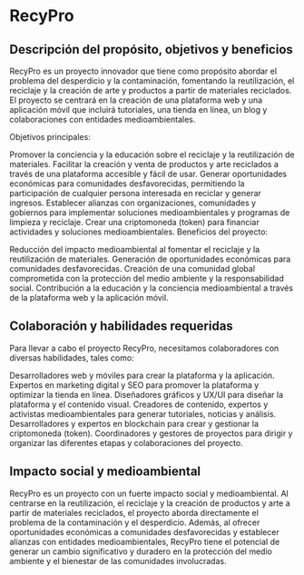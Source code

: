 # RecyPro

## Descripción del propósito, objetivos y beneficios

RecyPro es un proyecto innovador que tiene como propósito abordar el problema del desperdicio y la contaminación, fomentando la reutilización, el reciclaje y la creación de arte y productos a partir de materiales reciclados. El proyecto se centrará en la creación de una plataforma web y una aplicación móvil que incluirá tutoriales, una tienda en línea, un blog y colaboraciones con entidades medioambientales.

Objetivos principales:

Promover la conciencia y la educación sobre el reciclaje y la reutilización de materiales.
Facilitar la creación y venta de productos y arte reciclados a través de una plataforma accesible y fácil de usar.
Generar oportunidades económicas para comunidades desfavorecidas, permitiendo la participación de cualquier persona interesada en reciclar y generar ingresos.
Establecer alianzas con organizaciones, comunidades y gobiernos para implementar soluciones medioambientales y programas de limpieza y reciclaje.
Crear una criptomoneda (token) para financiar actividades y soluciones medioambientales.
Beneficios del proyecto:

Reducción del impacto medioambiental al fomentar el reciclaje y la reutilización de materiales.
Generación de oportunidades económicas para comunidades desfavorecidas.
Creación de una comunidad global comprometida con la protección del medio ambiente y la responsabilidad social.
Contribución a la educación y la conciencia medioambiental a través de la plataforma web y la aplicación móvil.

## Colaboración y habilidades requeridas

Para llevar a cabo el proyecto RecyPro, necesitamos colaboradores con diversas habilidades, tales como:

Desarrolladores web y móviles para crear la plataforma y la aplicación.
Expertos en marketing digital y SEO para promover la plataforma y optimizar la tienda en línea.
Diseñadores gráficos y UX/UI para diseñar la plataforma y el contenido visual.
Creadores de contenido, expertos y activistas medioambientales para generar tutoriales, noticias y análisis.
Desarrolladores y expertos en blockchain para crear y gestionar la criptomoneda (token).
Coordinadores y gestores de proyectos para dirigir y organizar las diferentes etapas y colaboraciones del proyecto.

## Impacto social y medioambiental
RecyPro es un proyecto con un fuerte impacto social y medioambiental. Al centrarse en la reutilización, el reciclaje y la creación de productos y arte a partir de materiales reciclados, el proyecto aborda directamente el problema de la contaminación y el desperdicio. Además, al ofrecer oportunidades económicas a comunidades desfavorecidas y establecer alianzas con entidades medioambientales, RecyPro tiene el potencial de generar un cambio significativo y duradero en la protección del medio ambiente y el bienestar de las comunidades involucradas.
